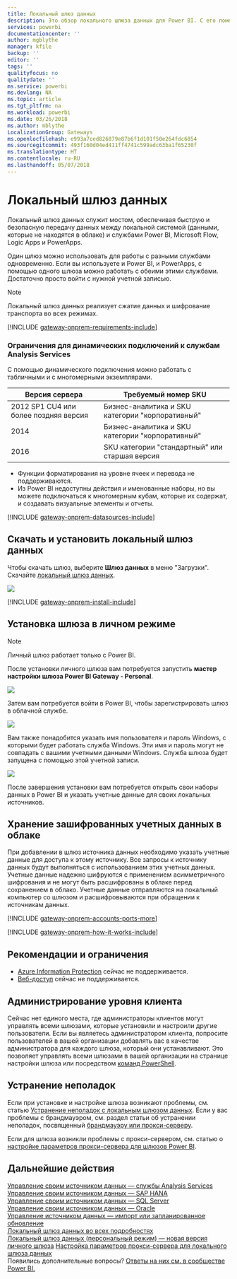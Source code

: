 ```yaml
---
title: Локальный шлюз данных
description: Это обзор локального шлюза данных для Power BI. С его помощью можно работать с источниками данных DirectQuery. Кроме того, этот шлюз можно использовать для обновления облачных наборов данных с локальными данными.
services: powerbi
documentationcenter: ''
author: mgblythe
manager: kfile
backup: ''
editor: ''
tags: ''
qualityfocus: no
qualitydate: ''
ms.service: powerbi
ms.devlang: NA
ms.topic: article
ms.tgt_pltfrm: na
ms.workload: powerbi
ms.date: 03/26/2018
ms.author: mblythe
LocalizationGroup: Gateways
ms.openlocfilehash: e993a7ced826879e87b6f1d101f50e264fdc6854
ms.sourcegitcommit: 493f160d04ed411ff4741c599adc63ba1f65230f
ms.translationtype: HT
ms.contentlocale: ru-RU
ms.lasthandoff: 05/07/2018
---
```

# <a name="on-premises-data-gateway"></a>Локальный шлюз данных

Локальный шлюз данных служит мостом, обеспечивая быструю и безопасную передачу данных между локальной системой (данными, которые не находятся в облаке) и службами Power BI, Microsoft Flow, Logic Apps и PowerApps.

Один шлюз можно использовать для работы с разными службами одновременно. Если вы используете и Power BI, и PowerApps, с помощью одного шлюза можно работать с обеими этими службами. Достаточно просто войти с нужной учетной записью.

> [!NOTE]
> Локальный шлюз данных реализует сжатие данных и шифрование транспорта во всех режимах.
> 
> 

<!-- Shared Requirements Include -->
[!INCLUDE [gateway-onprem-requirements-include](./includes/gateway-onprem-requirements-include.md)]

### <a name="limitations-of-analysis-services-live-connections"></a>Ограничения для динамических подключений к службам Analysis Services
С помощью динамического подключения можно работать с табличными и с многомерными экземплярами.

| **Версия сервера** | **Требуемый номер SKU** |
| --- | --- |
| 2012 SP1 CU4 или более поздняя версия |Бизнес-аналитика и SKU категории "корпоративный" |
| 2014 |Бизнес-аналитика и SKU категории "корпоративный" |
| 2016 |SKU категории "стандартный" или старшая версия |

* Функции форматирования на уровне ячеек и перевода не поддерживаются.
* Из Power BI недоступны действия и именованные наборы, но вы можете подключаться к многомерным кубам, которые их содержат, и создавать визуальные элементы и отчеты.

<!-- Shared Install steps Include -->
[!INCLUDE [gateway-onprem-datasources-include](./includes/gateway-onprem-datasources-include.md)]

## <a name="download-and-install-the-on-premises-data-gateway"></a>Скачать и установить локальный шлюз данных
Чтобы скачать шлюз, выберите **Шлюз данных** в меню "Загрузки". Скачайте [локальный шлюз данных](http://go.microsoft.com/fwlink/?LinkID=820925).

![](media/service-gateway-onprem/powerbi-download-data-gateway.png)

<!-- Shared Install steps Include -->
[!INCLUDE [gateway-onprem-install-include](./includes/gateway-onprem-install-include.md)]

## <a name="install-the-gateway-in-personal-mode"></a>Установка шлюза в личном режиме
> [!NOTE]
> Личный шлюз работает только с Power BI.
> 
> 

После установки личного шлюза вам потребуется запустить **мастер настройки шлюза Power BI Gateway - Personal**.

![](media/service-gateway-onprem/personal-gateway-launch-configuration.png)

Затем вам потребуется войти в Power BI, чтобы зарегистрировать шлюз в облачной службе.

![](media/service-gateway-onprem/personal-gateway-signin.png)

Вам также понадобится указать имя пользователя и пароль Windows, с которыми будет работать служба Windows. Эти имя и пароль могут не совпадать с вашими учетными данными Windows. Служба шлюза будет запущена с помощью этой учетной записи.

![](media/service-gateway-onprem/personal-gateway-windows-service.png)

После завершения установки вам потребуется открыть свои наборы данных в Power BI и указать учетные данные для своих локальных источников.

<a name="credentials"></a>

## <a name="storing-encrypted-credentials-in-the-cloud"></a>Хранение зашифрованных учетных данных в облаке
При добавлении в шлюз источника данных необходимо указать учетные данные для доступа к этому источнику. Все запросы к источнику данных будут выполняться с использованием этих учетных данных. Учетные данные надежно шифруются с применением асимметричного шифрования и не могут быть расшифрованы в облаке перед сохранением в облако. Учетные данные отправляются на локальный компьютер со шлюзом и расшифровываются при обращении к источникам данных.

<!-- Account and Port information -->
[!INCLUDE [gateway-onprem-accounts-ports-more](./includes/gateway-onprem-accounts-ports-more.md)]

<!-- How the gateway works -->
[!INCLUDE [gateway-onprem-how-it-works-include](./includes/gateway-onprem-how-it-works-include.md)]

## <a name="limitations-and-considerations"></a>Рекомендации и ограничения
* [Azure Information Protection](https://docs.microsoft.com/en-us/microsoft-365/enterprise/protect-files-with-aip
) сейчас не поддерживается.
* [Веб-доступ](https://products.office.com/en-us/access) сейчас не поддерживается.

## <a name="tenant-level-administration"></a>Администрирование уровня клиента 

Сейчас нет единого места, где администраторы клиентов могут управлять всеми шлюзами, которые установили и настроили другие пользователи.  Если вы являетесь администратором клиента, попросите пользователей в вашей организации добавлять вас в качестве администратора для каждого шлюза, который они устанавливают. Это позволяет управлять всеми шлюзами в вашей организации на странице настройки шлюза или посредством [команд PowerShell](https://docs.microsoft.com/power-bi/service-gateway-high-availability-clusters#powershell-support-for-gateway-clusters). 


## <a name="troubleshooting"></a>Устранение неполадок
Если при установке и настройке шлюза возникают проблемы, см. статью [Устранение неполадок с локальным шлюзом данных](service-gateway-onprem-tshoot.md). Если у вас проблемы с брандмауэром, см. раздел статьи об устранении неполадок, посвященный [брандмауэру или прокси-серверу](service-gateway-onprem-tshoot.md#firewall-or-proxy).

Если для шлюза возникли проблемы с прокси-сервером, см. статью о [настройке параметров прокси-сервера для шлюзов Power BI](service-gateway-proxy.md).

## <a name="next-steps"></a>Дальнейшие действия
[Управление своим источником данных — службы Analysis Services](service-gateway-enterprise-manage-ssas.md)  
[Управление своим источником данных — SAP HANA](service-gateway-enterprise-manage-sap.md)  
[Управление своим источником данных — SQL Server](service-gateway-enterprise-manage-sql.md)  
[Управление своим источником данных — Oracle](service-gateway-onprem-manage-oracle.md)  
[Управление источником данных — импорт или запланированное обновление](service-gateway-enterprise-manage-scheduled-refresh.md)  
[Локальный шлюз данных во всех подробностях](service-gateway-onprem-indepth.md)  
[Локальный шлюз данных (персональный режим) — новая версия личного шлюза](service-gateway-personal-mode.md)
[Настройка параметров прокси-сервера для локального шлюза данных](service-gateway-proxy.md)  
Появились дополнительные вопросы? [Ответы на них см. в сообществе Power BI.](http://community.powerbi.com/)

